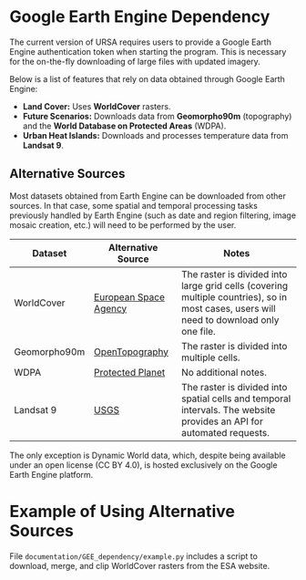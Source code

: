 # Google Earth Engine Dependency

The current version of URSA requires users to provide a Google Earth Engine authentication token when starting the program. This is necessary for the on-the-fly downloading of large files with updated imagery.

Below is a list of features that rely on data obtained through Google Earth Engine:

- **Land Cover:** Uses **WorldCover** rasters.
- **Future Scenarios:** Downloads data from **Geomorpho90m** (topography) and the **World Database on Protected Areas** (WDPA).
- **Urban Heat Islands:** Downloads and processes temperature data from **Landsat 9**.

## Alternative Sources

Most datasets obtained from Earth Engine can be downloaded from other sources. In that case, some spatial and temporal processing tasks previously handled by Earth Engine (such as date and region filtering, image mosaic creation, etc.) will need to be performed by the user.


| **Dataset**  | **Alternative Source** | **Notes** |
|-------------|----------------------|-----------|
| WorldCover  | [European Space Agency](https://esa-worldcover.org/en) | The raster is divided into large grid cells (covering multiple countries), so in most cases, users will need to download only one file. |
| Geomorpho90m | [OpenTopography](https://portal.opentopography.org/dataspace/dataset?opentopoID=OTDS.012020.4326.1) | The raster is divided into multiple cells. |
| WDPA | [Protected Planet](https://www.protectedplanet.net/en/thematic-areas/wdpa) | No additional notes. |
| Landsat 9 | [USGS](https://earthexplorer.usgs.gov/) | The raster is divided into spatial cells and temporal intervals. The website provides an API for automated requests. |

The only exception is Dynamic World data, which, despite being available under an open license (CC BY 4.0), is hosted exclusively on the Google Earth Engine platform.

# Example of Using Alternative Sources

File `documentation/GEE_dependency/example.py` includes a script to download, merge, and clip WorldCover rasters from the ESA website. 
